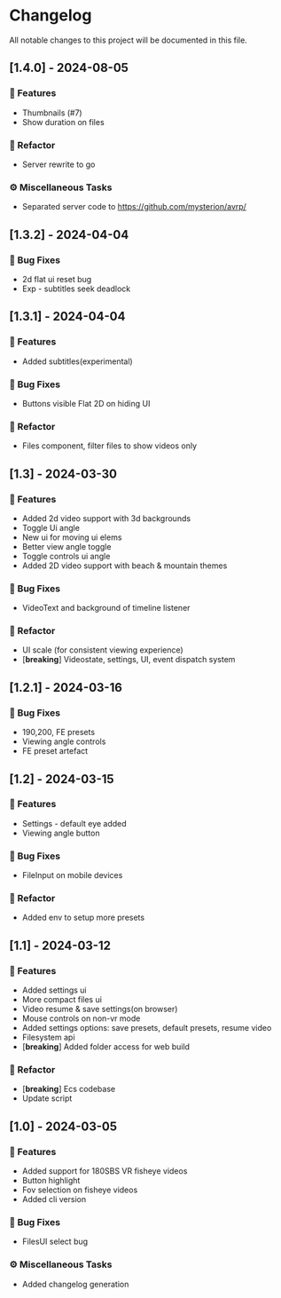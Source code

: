 # Changelog

All notable changes to this project will be documented in this file.

## [1.4.0] - 2024-08-05

### 🚀 Features

- Thumbnails (#7)
- Show duration on files

### 🚜 Refactor

- Server rewrite to go

### ⚙️ Miscellaneous Tasks

- Separated server code to https://github.com/mysterion/avrp/

## [1.3.2] - 2024-04-04

### 🐛 Bug Fixes

- 2d flat ui reset bug
- Exp - subtitles seek deadlock

## [1.3.1] - 2024-04-04

### 🚀 Features

- Added subtitles(experimental)

### 🐛 Bug Fixes

- Buttons visible Flat 2D on hiding UI

### 🚜 Refactor

- Files component, filter files to show videos only

## [1.3] - 2024-03-30

### 🚀 Features

- Added 2d video support with 3d backgrounds
- Toggle Ui angle
- New ui for moving ui elems
- Better view angle toggle
- Toggle controls ui angle
- Added 2D video support with beach & mountain themes

### 🐛 Bug Fixes

- VideoText and background of timeline listener

### 🚜 Refactor

- UI scale (for consistent viewing experience)
- [**breaking**] Videostate, settings, UI, event dispatch system

## [1.2.1] - 2024-03-16

### 🐛 Bug Fixes

- 190,200, FE presets
- Viewing angle controls
- FE preset artefact

## [1.2] - 2024-03-15

### 🚀 Features

- Settings - default eye added
- Viewing angle button

### 🐛 Bug Fixes

- FileInput on mobile devices

### 🚜 Refactor

- Added env to setup more presets

## [1.1] - 2024-03-12

### 🚀 Features

- Added settings ui
- More compact files ui
- Video resume & save settings(on browser)
- Mouse controls on non-vr mode
- Added settings options: save presets, default presets, resume video
- Filesystem api
- [**breaking**] Added folder access for web build

### 🚜 Refactor

- [**breaking**] Ecs codebase
- Update script

## [1.0] - 2024-03-05

### 🚀 Features

- Added support for 180SBS VR fisheye videos
- Button highlight
- Fov selection on fisheye videos
- Added cli version

### 🐛 Bug Fixes

- FilesUI select bug

### ⚙️ Miscellaneous Tasks

- Added changelog generation

<!-- generated by git-cliff -->
